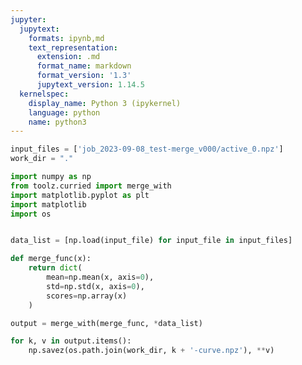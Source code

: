 ```yaml
---
jupyter:
  jupytext:
    formats: ipynb,md
    text_representation:
      extension: .md
      format_name: markdown
      format_version: '1.3'
      jupytext_version: 1.14.5
  kernelspec:
    display_name: Python 3 (ipykernel)
    language: python
    name: python3
---
```


```python tags=["parameters"]
input_files = ['job_2023-09-08_test-merge_v000/active_0.npz']
work_dir = "."
```

```python
import numpy as np
from toolz.curried import merge_with
import matplotlib.pyplot as plt
import matplotlib
import os
```

```python

```

```python
data_list = [np.load(input_file) for input_file in input_files]
```

```python
def merge_func(x):
    return dict(
        mean=np.mean(x, axis=0),
        std=np.std(x, axis=0),
        scores=np.array(x)
    )

output = merge_with(merge_func, *data_list)

```

```python
for k, v in output.items():
    np.savez(os.path.join(work_dir, k + '-curve.npz'), **v)
```
